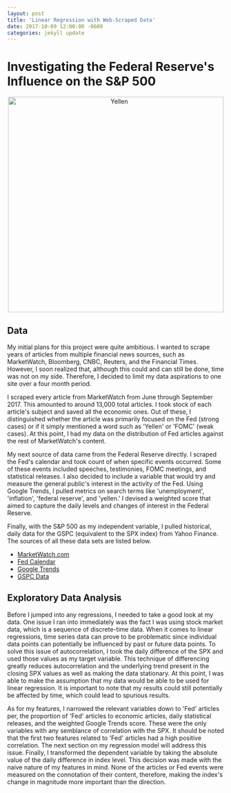 ```yaml
---
layout: post
title: 'Linear Regression with Web-Scraped Data'
date: 2017-10-09 12:00:00 -0600
categories: jekyll update
---
```

# Investigating the Federal Reserve's Influence on the S&P 500  

<p align="center"><img src="http://www.frontpagemag.com/sites/default/files/uploads/2014/10/janet-yellen.jpg" alt="Yellen" width="500"/></p>  

## Data  

My initial plans for this project were quite ambitious. I wanted to scrape years of articles from multiple financial news sources, such as MarketWatch, Bloomberg, CNBC, Reuters, and the Financial Times. However, I soon realized that, although this could and can still be done, time was not on my side. Therefore, I decided to limit my data aspirations to one site over a four month period.

I scraped every article from MarketWatch from June through September 2017. This amounted to around 13,000 total articles. I took stock of each article's subject and saved all the economic ones. Out of these, I distinguished whether the article was primarily focused on the Fed (strong cases) or if it simply mentioned a word such as 'Yellen' or 'FOMC' (weak cases). At this point, I had my data on the distribution of Fed articles against the rest of MarketWatch's content.

My next source of data came from the Federal Reserve directly. I scraped the Fed's calendar and took count of when specific events occurred. Some of these events included speeches, testimonies, FOMC meetings, and statistical releases. I also decided to include a variable that would try and measure the general public's interest in the activity of the Fed. Using Google Trends, I pulled metrics on search terms like 'unemployment', 'inflation', 'federal reserve', and 'yellen.' I devised a weighted score that aimed to capture the daily levels and changes of interest in the Federal Reserve.

Finally, with the S&P 500 as my independent variable, I pulled historical, daily data for the GSPC (equivalent to the SPX index) from Yahoo Finance. The sources of all these data sets are listed below.

* [MarketWatch.com](http://www.marketwatch.com/search?q=&m=Keyword&rpp=100&mp=806&bd=true&bd=false&bdv=09%2F30%2F2017&rs=true)  
* [Fed Calendar](https://www.federalreserve.gov/newsevents/2017-september.htm)
* [Google Trends](https://trends.google.com/trends/explore?date=today%203-m&geo=US&q=federal%20reserve)  
* [GSPC Data](https://finance.yahoo.com/quote/%5EGSPC/history?p=%5EGSPC)  

## Exploratory Data Analysis  

Before I jumped into any regressions, I needed to take a good look at my data. One issue I ran into immediately was the fact I was using stock market data, which is a sequence of discrete-time data. When it comes to linear regressions, time series data can prove to be problematic since individual data points can potentially be influenced by past or future data points. To solve this issue of autocorrelation, I took the daily difference of the SPX and used those values as my target variable. This technique of differencing greatly reduces autocorrelation and the underlying trend present in the closing SPX values as well as making the data stationary. At this point, I was able to make the assumption that my data would be able to be used for linear regression. It is important to note that my results could still potentially be affected by time, which could lead to spurious results.

As for my features, I narrowed the relevant variables down to 'Fed' articles per, the proportion of 'Fed' articles to economic articles, daily statistical releases, and the weighted Google Trends score. These were the only variables with any semblance of correlation with the SPX. It should be noted that the first two features related to 'Fed' articles had a high positive correlation. The next section on my regression model will address this issue. Finally, I transformed the dependent variable by taking the absolute value of the daily difference in index level. This decision was made with the naive nature of my features in mind. None of the articles or Fed events were measured on the connotation of their content, therefore, making the index's change in magnitude more important than the direction.
